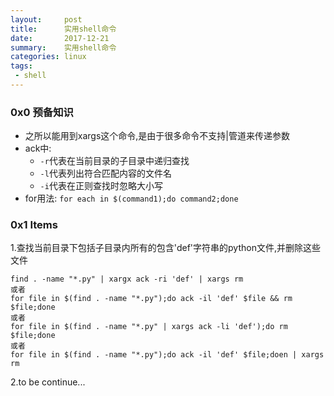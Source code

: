 ```yaml
---
layout:     post
title:      实用shell命令
date:       2017-12-21
summary:    实用shell命令
categories: linux
tags:
 - shell
---
```


### 0x0 预备知识

+ 之所以能用到xargs这个命令,是由于很多命令不支持|管道来传递参数
+ ack中:
    * `-r`代表在当前目录的子目录中递归查找 
    * `-l`代表列出符合匹配内容的文件名
    * `-i`代表在正则查找时忽略大小写
+ for用法:
`for each in $(command1);do command2;done`

### 0x1 Items

1.查找当前目录下包括子目录内所有的包含'def'字符串的python文件,并删除这些文件

```
find . -name "*.py" | xargx ack -ri 'def' | xargs rm
或者
for file in $(find . -name "*.py");do ack -il 'def' $file && rm $file;done
或者
for file in $(find . -name "*.py" | xargs ack -li 'def');do rm $file;done
或者
for file in $(find . -name "*.py");do ack -il 'def' $file;doen | xargs rm
```

2.to be continue...
